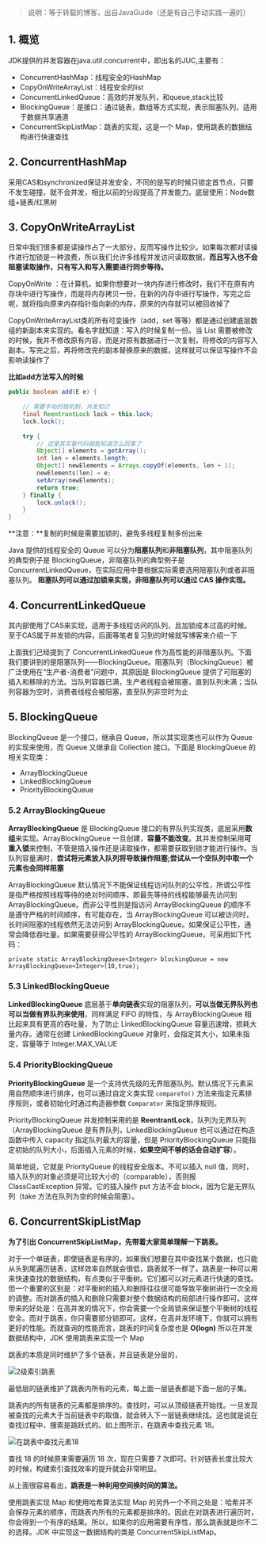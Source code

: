 > 说明：等于转载的博客，出自JavaGuide（还是有自己手动实践一遍的）



## 1. 概览

JDK提供的并发容器在java.util.concurrent中，即出名的JUC,主要有：

* ConcurrentHashMap：线程安全的HashMap
* CopyOnWriteArrayList：线程安全的list
* ConcurrentLinkedQueue：高效的并发队列，和queue,stack比较
* BlockingQueue：是接口：通过链表，数组等方式实现，表示阻塞队列，适用于数据共享通道
* ConcurrentSkipListMap：跳表的实现，这是一个 Map，使用跳表的数据结构进行快速查找









## 2. ConcurrentHashMap

采用CAS和synchronized保证并发安全，不同的是写的时候只锁定首节点，只要不发生碰撞，就不会并发，相比以前的分段提高了并发能力。底层使用：Node数组+链表/红黑树









## 3. CopyOnWriteArrayList

日常中我们很多都是读操作占了一大部分，反而写操作比较少。如果每次都对读操作进行加锁是一种浪费，所以我们允许多线程并发访问读取数据，**而且写入也不会阻塞读取操作，只有写入和写入需要进行同步等待。**



CopyOnWrite ：在计算机，如果你想要对一块内存进行修改时，我们不在原有内存块中进行写操作，而是将内存拷贝一份，在新的内存中进行写操作，写完之后呢，就将指向原来内存指针指向新的内存，原来的内存就可以被回收掉了



CopyOnWriteArrayList类的所有可变操作（add，set 等等）都是通过创建底层数组的新副本来实现的。看名字就知道：写入的时候复制一份。当 List 需要被修改的时候，我并不修改原有内容，而是对原有数据进行一次复制，将修改的内容写入副本。写完之后，再将修改完的副本替换原来的数据，这样就可以保证写操作不会影响读操作了



**比如add方法写入的时候**

```java
public boolean add(E e) {
    
    // 需要手动的锁机制，并发知识
	final ReentrantLock lock = this.lock;
	lock.lock();
    
	try {
        // 这里其实看代码就能知道怎么回事了
        Object[] elements = getArray();
        int len = elements.length;
        Object[] newElements = Arrays.copyOf(elements, len + 1);
        newElements[len] = e;
        setArray(newElements);
        return true;
	} finally {
		lock.unlock();
	}
}
```

**注意：**复制的时候是需要加锁的，避免多线程复制多份出来









Java 提供的线程安全的 Queue 可以分为**阻塞队列**和**非阻塞队列**，其中阻塞队列的典型例子是 BlockingQueue，非阻塞队列的典型例子是 ConcurrentLinkedQueue，在实际应用中要根据实际需要选用阻塞队列或者非阻塞队列。 **阻塞队列可以通过加锁来实现，非阻塞队列可以通过 CAS 操作实现。**



## 4. ConcurrentLinkedQueue

其内部使用了CAS来实现，适用于多线程访问的队列，且加锁成本过高的时候。至于CAS属于并发锁的内容，后面等笔者复习到的时候就写博客来介绍一下













上面我们己经提到了 ConcurrentLinkedQueue 作为高性能的非阻塞队列。下面我们要讲到的是阻塞队列——BlockingQueue。阻塞队列（BlockingQueue）被广泛使用在“生产者-消费者”问题中，其原因是 BlockingQueue 提供了可阻塞的插入和移除的方法。当队列容器已满，生产者线程会被阻塞，直到队列未满；当队列容器为空时，消费者线程会被阻塞，直至队列非空时为止



## 5. BlockingQueue

BlockingQueue 是一个接口，继承自 Queue，所以其实现类也可以作为 Queue 的实现来使用，而 Queue 又继承自 Collection 接口。下面是 BlockingQueue 的相关实现类：

* ArrayBlockingQueue
* LinkedBlockingQueue
* PriorityBlockingQueue





### 5.2 ArrayBlockingQueue

**ArrayBlockingQueue** 是 BlockingQueue 接口的有界队列实现类，底层采用**数组**来实现。ArrayBlockingQueue 一旦创建，**容量不能改变**。其并发控制采用**可重入锁**来控制，不管是插入操作还是读取操作，都需要获取到锁才能进行操作。当队列容量满时，**尝试将元素放入队列将导致操作阻塞;尝试从一个空队列中取一个元素也会同样阻塞**

ArrayBlockingQueue 默认情况下不能保证线程访问队列的公平性，所谓公平性是指严格按照线程等待的绝对时间顺序，即最先等待的线程能够最先访问到 ArrayBlockingQueue。而非公平性则是指访问 ArrayBlockingQueue 的顺序不是遵守严格的时间顺序，有可能存在，当 ArrayBlockingQueue 可以被访问时，长时间阻塞的线程依然无法访问到 ArrayBlockingQueue。如果保证公平性，通常会降低吞吐量。如果需要获得公平性的 ArrayBlockingQueue，可采用如下代码：

```
private static ArrayBlockingQueue<Integer> blockingQueue = new ArrayBlockingQueue<Integer>(10,true);
```





### 5.3 LinkedBlockingQueue

**LinkedBlockingQueue** 底层基于**单向链表**实现的阻塞队列，**可以当做无界队列也可以当做有界队列来使用**，同样满足 FIFO 的特性，与 ArrayBlockingQueue 相比起来具有更高的吞吐量，为了防止 LinkedBlockingQueue 容量迅速增，损耗大量内存。通常在创建 LinkedBlockingQueue 对象时，会指定其大小，如果未指定，容量等于 Integer.MAX_VALUE







### 5.4 PriorityBlockingQueue

**PriorityBlockingQueue** 是一个支持优先级的无界阻塞队列。默认情况下元素采用自然顺序进行排序，也可以通过自定义类实现 `compareTo()` 方法来指定元素排序规则，或者初始化时通过构造器参数 `Comparator` 来指定排序规则。

PriorityBlockingQueue 并发控制采用的是 **ReentrantLock**，队列为无界队列（ArrayBlockingQueue 是有界队列，LinkedBlockingQueue 也可以通过在构造函数中传入 capacity 指定队列最大的容量，但是 PriorityBlockingQueue 只能指定初始的队列大小，后面插入元素的时候，**如果空间不够的话会自动扩容**）。

简单地说，它就是 PriorityQueue 的线程安全版本。不可以插入 null 值，同时，插入队列的对象必须是可比较大小的（comparable），否则报 ClassCastException 异常。它的插入操作 put 方法不会 block，因为它是无界队列（take 方法在队列为空的时候会阻塞）。













## 6. ConcurrentSkipListMap

**为了引出 ConcurrentSkipListMap，先带着大家简单理解一下跳表。**

对于一个单链表，即使链表是有序的，如果我们想要在其中查找某个数据，也只能从头到尾遍历链表，这样效率自然就会很低，跳表就不一样了。跳表是一种可以用来快速查找的数据结构，有点类似于平衡树。它们都可以对元素进行快速的查找。但一个重要的区别是：对平衡树的插入和删除往往很可能导致平衡树进行一次全局的调整。而对跳表的插入和删除只需要对整个数据结构的局部进行操作即可。这样带来的好处是：在高并发的情况下，你会需要一个全局锁来保证整个平衡树的线程安全。而对于跳表，你只需要部分锁即可。这样，在高并发环境下，你就可以拥有更好的性能。而就查询的性能而言，跳表的时间复杂度也是 **O(logn)** 所以在并发数据结构中，JDK 使用跳表来实现一个 Map



跳表的本质是同时维护了多个链表，并且链表是分层的，

![2级索引跳表](http://my-blog-to-use.oss-cn-beijing.aliyuncs.com/18-12-9/93666217.jpg)

最低层的链表维护了跳表内所有的元素，每上面一层链表都是下面一层的子集。

跳表内的所有链表的元素都是排序的。查找时，可以从顶级链表开始找。一旦发现被查找的元素大于当前链表中的取值，就会转入下一层链表继续找。这也就是说在查找过程中，搜索是跳跃式的。如上图所示，在跳表中查找元素 18。

![在跳表中查找元素18](http://my-blog-to-use.oss-cn-beijing.aliyuncs.com/18-12-9/32005738.jpg)

查找 18 的时候原来需要遍历 18 次，现在只需要 7 次即可。针对链表长度比较大的时候，构建索引查找效率的提升就会非常明显。

从上面很容易看出，**跳表是一种利用空间换时间的算法。**

使用跳表实现 Map 和使用哈希算法实现 Map 的另外一个不同之处是：哈希并不会保存元素的顺序，而跳表内所有的元素都是排序的。因此在对跳表进行遍历时，你会得到一个有序的结果。所以，如果你的应用需要有序性，那么跳表就是你不二的选择。JDK 中实现这一数据结构的类是 ConcurrentSkipListMap。

